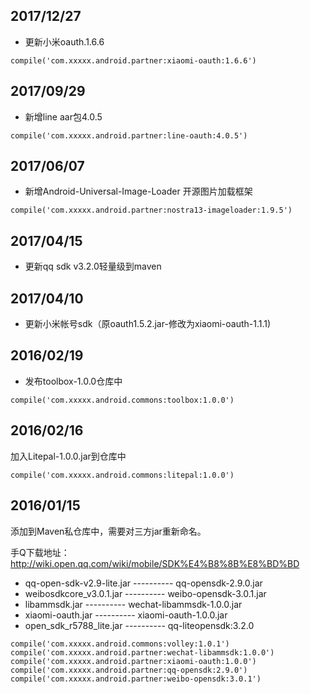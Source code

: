 ## 2017/12/27
* 更新小米oauth.1.6.6
```
compile('com.xxxxx.android.partner:xiaomi-oauth:1.6.6')
```

## 2017/09/29
* 新增line aar包4.0.5
```
compile('com.xxxxx.android.partner:line-oauth:4.0.5')
```

## 2017/06/07
* 新增Android-Universal-Image-Loader 开源图片加载框架
```
compile('com.xxxxx.android.partner:nostra13-imageloader:1.9.5')
```

## 2017/04/15
* 更新qq sdk v3.2.0轻量级到maven

## 2017/04/10
* 更新小米帐号sdk（原oauth1.5.2.jar-修改为xiaomi-oauth-1.1.1)

## 2016/02/19
* 发布toolbox-1.0.0仓库中
```
compile('com.xxxxx.android.commons:toolbox:1.0.0')
```

## 2016/02/16
加入Litepal-1.0.0.jar到仓库中
```
compile('com.xxxxx.android.commons:litepal:1.0.0')
```

## 2016/01/15
添加到Maven私仓库中，需要对三方jar重新命名。

手Q下载地址：http://wiki.open.qq.com/wiki/mobile/SDK%E4%B8%8B%E8%BD%BD

* qq-open-sdk-v2.9-lite.jar	----------   qq-opensdk-2.9.0.jar
* weibosdkcore_v3.0.1.jar     ----------   weibo-opensdk-3.0.1.jar
* libammsdk.jar			    ----------   wechat-libammsdk-1.0.0.jar
* xiaomi-oauth.jar            ----------   xiaomi-oauth-1.0.0.jar
* open_sdk_r5788_lite.jar     ----------   qq-liteopensdk:3.2.0

```
compile('com.xxxxx.android.commons:volley:1.0.1')
compile('com.xxxxx.android.partner:wechat-libammsdk:1.0.0')
compile('com.xxxxx.android.partner:xiaomi-oauth:1.0.0')
compile('com.xxxxx.android.partner:qq-opensdk:2.9.0')
compile('com.xxxxx.android.partner:weibo-opensdk:3.0.1')
```